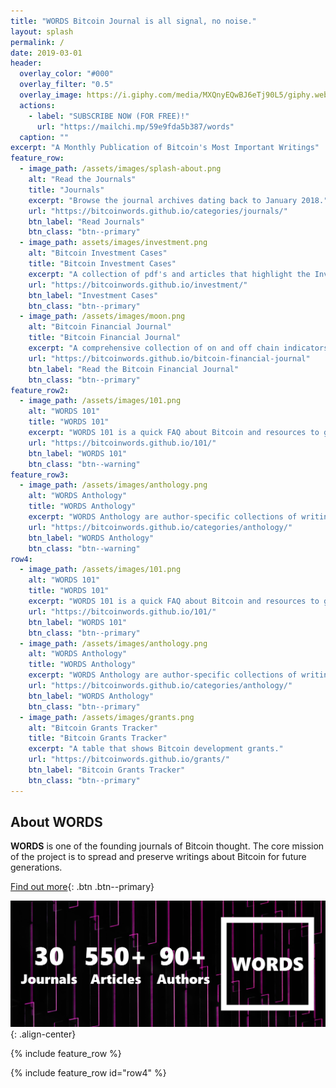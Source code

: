 ```yaml
---
title: "WORDS Bitcoin Journal is all signal, no noise."
layout: splash
permalink: /
date: 2019-03-01
header:
  overlay_color: "#000"
  overlay_filter: "0.5"
  overlay_image: https://i.giphy.com/media/MXQnyEQwBJ6eTj90L5/giphy.webp
  actions:
    - label: "SUBSCRIBE NOW (FOR FREE)!"
      url: "https://mailchi.mp/59e9fda5b387/words"
  caption: ""
excerpt: "A Monthly Publication of Bitcoin's Most Important Writings"
feature_row:
  - image_path: /assets/images/splash-about.png
    alt: "Read the Journals"
    title: "Journals"
    excerpt: "Browse the journal archives dating back to January 2018."
    url: "https://bitcoinwords.github.io/categories/journals/"
    btn_label: "Read Journals"
    btn_class: "btn--primary"
  - image_path: assets/images/investment.png
    alt: "Bitcoin Investment Cases"
    title: "Bitcoin Investment Cases"
    excerpt: "A collection of pdf's and articles that highlight the Investment Case for Bitcoin."
    url: "https://bitcoinwords.github.io/investment/"
    btn_label: "Investment Cases"
    btn_class: "btn--primary"
  - image_path: /assets/images/moon.png
    alt: "Bitcoin Financial Journal"
    title: "Bitcoin Financial Journal"
    excerpt: "A comprehensive collection of on and off chain indicators and valuation models for Bitcoin."
    url: "https://bitcoinwords.github.io/bitcoin-financial-journal"
    btn_label: "Read the Bitcoin Financial Journal"
    btn_class: "btn--primary"
feature_row2:
  - image_path: /assets/images/101.png
    alt: "WORDS 101"
    title: "WORDS 101"
    excerpt: "WORDS 101 is a quick FAQ about Bitcoin and resources to get you started."
    url: "https://bitcoinwords.github.io/101/"
    btn_label: "WORDS 101"
    btn_class: "btn--warning"
feature_row3:
  - image_path: /assets/images/anthology.png
    alt: "WORDS Anthology"
    title: "WORDS Anthology"
    excerpt: "WORDS Anthology are author-specific collections of writing."
    url: "https://bitcoinwords.github.io/categories/anthology/"
    btn_label: "WORDS Anthology"
    btn_class: "btn--warning"
row4:
  - image_path: /assets/images/101.png
    alt: "WORDS 101"
    title: "WORDS 101"
    excerpt: "WORDS 101 is a quick FAQ about Bitcoin and resources to get you started."
    url: "https://bitcoinwords.github.io/101/"
    btn_label: "WORDS 101"
    btn_class: "btn--primary"
  - image_path: /assets/images/anthology.png
    alt: "WORDS Anthology"
    title: "WORDS Anthology"
    excerpt: "WORDS Anthology are author-specific collections of writing."
    url: "https://bitcoinwords.github.io/categories/anthology/"
    btn_label: "WORDS Anthology"
    btn_class: "btn--primary"
  - image_path: /assets/images/grants.png
    alt: "Bitcoin Grants Tracker"
    title: "Bitcoin Grants Tracker"
    excerpt: "A table that shows Bitcoin development grants."
    url: "https://bitcoinwords.github.io/grants/"
    btn_label: "Bitcoin Grants Tracker"
    btn_class: "btn--primary"
---
```


## About WORDS 
**WORDS** is one of the founding journals of Bitcoin thought. The core mission of the project is to spread and preserve writings about Bitcoin for future generations.

[<i class="fas fa-book"></i> Find out more](https://bitcoinwords.github.io/about/){: .btn .btn--primary}

[![](https://raw.githubusercontent.com/bitcoinwords/bitcoinwords.github.io/master/assets/images/splash-stats.png)](https://bitcoinwords.github.io/categories/journals/){: .align-center}

{% include feature_row %}

{% include feature_row id="row4" %}

